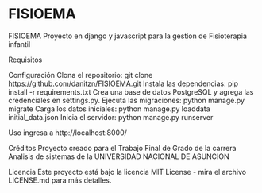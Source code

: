 # FISIOEMA
FISIOEMA
Proyecto en django y javascript para la gestion de Fisioterapia infantil

Requisitos

Configuración
Clona el repositorio: git clone https://github.com/danitzn/FISIOEMA.git 
Instala las dependencias: pip install -r requirements.txt
Crea una base de datos PostgreSQL y agrega las credenciales en settings.py.
Ejecuta las migraciones: python manage.py migrate
Carga los datos iniciales: python manage.py loaddata initial_data.json
Inicia el servidor: python manage.py runserver

Uso
ingresa a http://localhost:8000/

Créditos
Proyecto creado para el Trabajo Final de Grado de la carrera Analisis de sistemas de la UNIVERSIDAD NACIONAL DE ASUNCION

Licencia
Este proyecto está bajo la licencia MIT License - mira el archivo LICENSE.md para más detalles.
